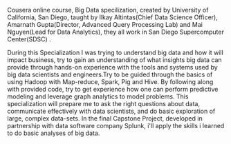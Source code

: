 Cousera online course, Big Data specilization, created by University of California, San Diego, taught by Ilkay Altintas(Chief Data Science Officer), Amarnath Gupta(Director, Advanced Query Processing Lab) and Mai Nguyen(Lead for Data Analytics), they all work in San Diego Supercomputer Center(SDSC) .

During this Specialization I was trying to understand big data and how it will impact business, try to gain an understanding of what insights big data can provide through hands-on experience with the tools and systems used by big data scientists and engineers.Try to be guided through the basics of using Hadoop with Map-reduce, Spark, Pig and Hive. By following along with provided code, try to get experience how one can perform predictive modeling and leverage graph analytics to model problems. This specialization will prepare me to ask the right questions about data, communicate effectively with data scientists, and do basic exploration of large, complex data-sets. In the final Capstone Project, developed in partnership with data software company Splunk, i'll apply the skills i learned to do basic analyses of big data.
